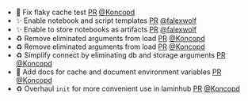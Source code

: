 - 💚 Fix flaky cache test [PR](https://github.com/laminlabs/lamindb/pull/1978) [@Koncopd](https://github.com/Koncopd)
- ✨ Enable notebook and script templates [PR](https://github.com/laminlabs/lamindb/pull/1977) [@falexwolf](https://github.com/falexwolf)
- ✨ Enable to store notebooks as artifacts [PR](https://github.com/laminlabs/lamin-cli/pull/75) [@falexwolf](https://github.com/falexwolf)
- ♻️ Remove eliminated arguments from load [PR](https://github.com/laminlabs/lamindb/pull/1969) [@Koncopd](https://github.com/Koncopd)
- ♻️ Remove eliminated arguments from load [PR](https://github.com/laminlabs/lamin-cli/pull/74) [@Koncopd](https://github.com/Koncopd)
- ♻️ Simplify connect by eliminating db and storage arguments [PR](https://github.com/laminlabs/lamindb-setup/pull/865) [@Koncopd](https://github.com/Koncopd)
- 📝 Add docs for cache and document environment variables [PR](https://github.com/laminlabs/lamindb/pull/1964) [@Koncopd](https://github.com/Koncopd)
- ♻️ Overhaul `init` for more convenient use in laminhub [PR](https://github.com/laminlabs/lamindb-setup/pull/857) [@Koncopd](https://github.com/Koncopd)
